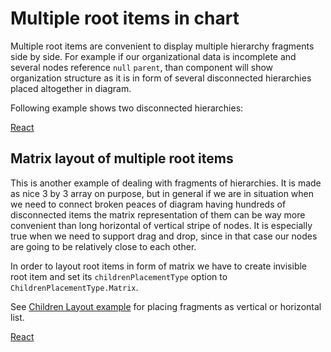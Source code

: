 # Multiple root items in chart

Multiple root items are convenient to display multiple hierarchy fragments side by side. For example if our organizational data is incomplete and several nodes reference `null` `parent`, than component will show organization structure as it is in form of several disconnected hierarchies placed altogether in diagram.

Following example shows two disconnected hierarchies: 

[React](../src/Samples/MultipleRootItemsInChart.js)

## Matrix layout of multiple root items
This is another example of dealing with fragments of hierarchies. It is made as nice 3 by 3 array on purpose, but in general if we are in situation when we need to connect broken peaces of diagram having hundreds of disconnected items the matrix representation of them can be way more convenient than long horizontal of vertical stripe of nodes. It is especially true when we need to support drag and drop, since in that case our nodes are going to be relatively close to each other.

In order to layout root items in form of matrix we have to create invisible root item and set its `childrenPlacementType` option to `ChildrenPlacementType.Matrix`.

See [Children Layout example](./ChildrenLayout.md) for placing fragments as vertical or horizontal list.

[React](../src/Samples/MatrixLayoutOfMultipleRootItemsInChart.js)



